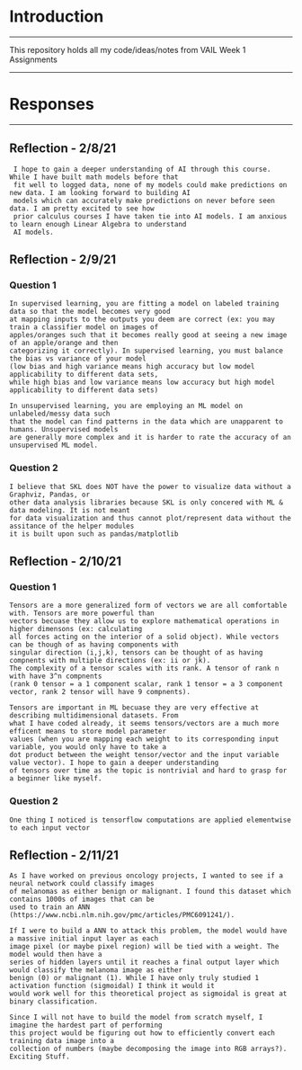 # Introduction
___
This repository holds all my code/ideas/notes from VAIL Week 1 Assignments
___
# Responses
___
## Reflection - 2/8/21

     I hope to gain a deeper understanding of AI through this course. While I have built math models before that
     fit well to logged data, none of my models could make predictions on new data. I am looking forward to building AI
     models which can accurately make predictions on never before seen data. I am pretty excited to see how
     prior calculus courses I have taken tie into AI models. I am anxious to learn enough Linear Algebra to understand
     AI models.

## Reflection - 2/9/21

### Question 1
    In supervised learning, you are fitting a model on labeled training data so that the model becomes very good 
    at mapping inputs to the outputs you deem are correct (ex: you may train a classifier model on images of 
    apples/oranges such that it becomes really good at seeing a new image of an apple/orange and then 
    categorizing it correctly). In supervised learning, you must balance the bias vs variance of your model 
    (low bias and high variance means high accuracy but low model applicability to different data sets, 
    while high bias and low variance means low accuracy but high model applicability to different data sets)

    In unsupervised learning, you are employing an ML model on unlabeled/messy data such 
    that the model can find patterns in the data which are unapparent to humans. Unsupervised models 
    are generally more complex and it is harder to rate the accuracy of an unsupervised ML model.
### Question 2
    I believe that SKL does NOT have the power to visualize data without a Graphviz, Pandas, or 
    other data analysis libraries because SKL is only concered with ML & data modeling. It is not meant
    for data visualization and thus cannot plot/represent data without the assitance of the helper modules 
    it is built upon such as pandas/matplotlib

## Reflection - 2/10/21

### Question 1
    Tensors are a more generalized form of vectors we are all comfortable with. Tensors are more powerful than 
    vectors becuase they allow us to explore mathematical operations in higher dimensons (ex: calculating
    all forces acting on the interior of a solid object). While vectors can be though of as having components with
    singular direction (i,j,k), tensors can be thought of as having compnents with multiple directions (ex: ii or jk).
    The complexity of a tensor scales with its rank. A tensor of rank n with have 3^n compnents 
    (rank 0 tensor = a 1 component scalar, rank 1 tensor = a 3 component vector, rank 2 tensor will have 9 compnents).

    Tensors are important in ML becuase they are very effective at describing multidimensional datasets. From 
    what I have coded already, it seems tensors/vectors are a much more efficent means to store model parameter 
    values (when you are mapping each weight to its corresponding input variable, you would only have to take a
    dot product between the weight tensor/vector and the input variable value vector). I hope to gain a deeper understanding
    of tensors over time as the topic is nontrivial and hard to grasp for a beginner like myself.

### Question 2
    One thing I noticed is tensorflow computations are applied elementwise to each input vector

## Reflection - 2/11/21


    As I have worked on previous oncology projects, I wanted to see if a neural network could classify images 
    of melanomas as either benign or malignant. I found this dataset which contains 1000s of images that can be 
    used to train an ANN (https://www.ncbi.nlm.nih.gov/pmc/articles/PMC6091241/). 

    If I were to build a ANN to attack this problem, the model would have a massive initial input layer as each 
    image pixel (or maybe pixel region) will be tied with a weight. The model would then have a 
    series of hidden layers until it reaches a final output layer which would classify the melanoma image as either 
    benign (0) or malignant (1). While I have only truly studied 1 activation function (sigmoidal) I think it would it 
    would work well for this theoretical project as sigmoidal is great at binary classification. 

    Since I will not have to build the model from scratch myself, I imagine the hardest part of performing 
    this project would be figuring out how to efficiently convert each training data image into a
    collection of numbers (maybe decomposing the image into RGB arrays?). Exciting Stuff. 



